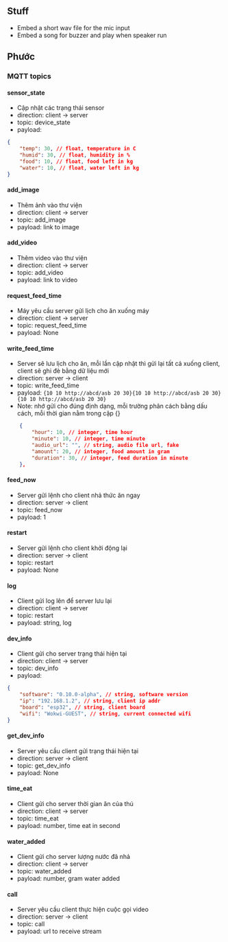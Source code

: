 ## Stuff

- Embed a short wav file for the mic input
- Embed a song for buzzer and play when speaker run

## Phước

### MQTT topics

#### sensor_state

- Cập nhật các trạng thái sensor
- direction: client -> server
- topic: device_state
- payload:

```json
{
    "temp": 30, // float, temperature in C
    "humid": 30, // float, humidity in %
    "food": 10, // float, food left in kg
    "water": 10, // float, water left in kg
}
```

#### add_image

- Thêm ảnh vào thư viện
- direction: client -> server
- topic: add_image
- payload: link to image

#### add_video

- Thêm video vào thư viện
- direction: client -> server
- topic: add_video
- payload: link to video

#### request_feed_time

- Máy yêu cầu server gửi lịch cho ăn xuống máy
- direction: client -> server
- topic: request_feed_time
- payload: None

#### write_feed_time

- Server sẽ lưu lịch cho ăn, mỗi lần cập nhật thì gửi lại tất cả xuống client, client sẽ ghi đè bằng dữ liệu mới
- direction: server -> client
- topic: write_feed_time
- payload: `{10 10 http://abcd/asb 20 30}{10 10 http://abcd/asb 20 30}{10 10 http://abcd/asb 20 30}`
- Note:
nhớ gửi cho đúng định dạng, mỗi trường phân cách bằng dấu cách, mỗi thời gian nằm trong cặp {}

```json
    {
        "hour": 10, // integer, time hour
        "minute": 10, // integer, time minute
        "audio_url": "", // string, audio file url, fake
        "amount": 20, // integer, food amount in gram
        "duration": 30, // integer, feed duration in minute
    },
```

#### feed_now

- Server gửi lệnh cho client nhả thức ăn ngay
- direction: server -> client
- topic: feed_now
- payload: 1

#### restart

- Server gửi lệnh cho client khởi động lại
- direction: server -> client
- topic: restart
- payload: None

#### log

- Client gửi log lên để server lưu lại
- direction: client -> server
- topic: restart
- payload: string, log

#### dev_info

- Client gửi cho server trạng thái hiện tại
- direction: client -> server
- topic: dev_info
- payload:

```json
{
    "software": "0.10.0-alpha", // string, software version
    "ip": "192.168.1.2", // string, client ip addr
    "board": "esp32", // string, client board
    "wifi": "Wokwi-GUEST", // string, current connected wifi
}
```

#### get_dev_info

- Server yêu cầu client gửi trạng thái hiện tại
- direction: server -> client
- topic: get_dev_info
- payload: None

#### time_eat

- Client gửi cho server thời gian ăn của thú
- direction: client -> server
- topic: time_eat
- payload: number, time eat in second

#### water_added

- Client gửi cho server lượng nước đã nhả
- direction: client -> server
- topic: water_added
- payload: number, gram water added

#### call

- Server yêu cầu client thực hiện cuộc gọi video
- direction: server -> client
- topic: call
- payload: url to receive stream

